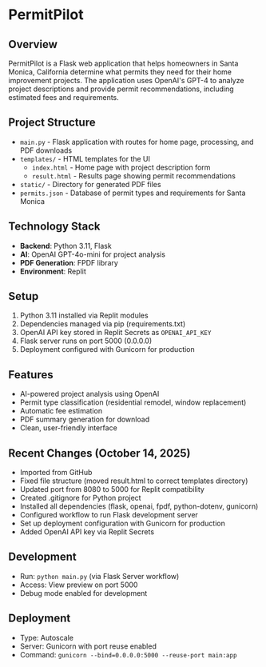 # PermitPilot

## Overview
PermitPilot is a Flask web application that helps homeowners in Santa Monica, California determine what permits they need for their home improvement projects. The application uses OpenAI's GPT-4 to analyze project descriptions and provide permit recommendations, including estimated fees and requirements.

## Project Structure
- `main.py` - Flask application with routes for home page, processing, and PDF downloads
- `templates/` - HTML templates for the UI
  - `index.html` - Home page with project description form
  - `result.html` - Results page showing permit recommendations
- `static/` - Directory for generated PDF files
- `permits.json` - Database of permit types and requirements for Santa Monica

## Technology Stack
- **Backend**: Python 3.11, Flask
- **AI**: OpenAI GPT-4o-mini for project analysis
- **PDF Generation**: FPDF library
- **Environment**: Replit

## Setup
1. Python 3.11 installed via Replit modules
2. Dependencies managed via pip (requirements.txt)
3. OpenAI API key stored in Replit Secrets as `OPENAI_API_KEY`
4. Flask server runs on port 5000 (0.0.0.0)
5. Deployment configured with Gunicorn for production

## Features
- AI-powered project analysis using OpenAI
- Permit type classification (residential remodel, window replacement)
- Automatic fee estimation
- PDF summary generation for download
- Clean, user-friendly interface

## Recent Changes (October 14, 2025)
- Imported from GitHub
- Fixed file structure (moved result.html to correct templates directory)
- Updated port from 8080 to 5000 for Replit compatibility
- Created .gitignore for Python project
- Installed all dependencies (flask, openai, fpdf, python-dotenv, gunicorn)
- Configured workflow to run Flask development server
- Set up deployment configuration with Gunicorn for production
- Added OpenAI API key via Replit Secrets

## Development
- Run: `python main.py` (via Flask Server workflow)
- Access: View preview on port 5000
- Debug mode enabled for development

## Deployment
- Type: Autoscale
- Server: Gunicorn with port reuse enabled
- Command: `gunicorn --bind=0.0.0.0:5000 --reuse-port main:app`

